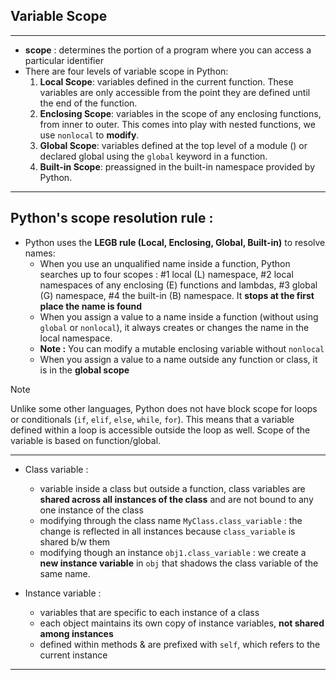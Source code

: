 ## Variable Scope 

---
- **scope** : determines the portion of a program where you can access a particular identifier 
- There are four levels of variable scope in Python:
	1. **Local Scope**: variables defined in the current function. These variables are only accessible from the point they are defined until the end of the function.
	2. **Enclosing Scope**: variables in the scope of any enclosing functions, from inner to outer. This comes into play with nested functions, we use `nonlocal` to **modify**.
	3. **Global Scope**: variables defined at the top level of a module () or declared global using the `global` keyword in a function.
	4. **Built-in Scope**: preassigned in the built-in namespace provided by Python.

--- 
## Python's scope resolution rule : 

- Python uses the **LEGB rule (Local, Enclosing, Global, Built-in)** to resolve names:
	- When you use an unqualified name inside a function, Python searches up to four scopes : #1 local (L) namespace, #2 local namespaces of any enclosing (E) functions and lambdas, #3 global (G) namespace, #4 the built-in (B) namespace. It **stops at the first place the name is found**
	- When you assign a value to a name inside a function (without using `global` or `nonlocal`), it always creates or changes the name in the local namespace.
	- **Note :** You can modify a mutable enclosing variable without `nonlocal` 
	- When you assign a value to a name outside any function or class, it is in the **global scope**

>[!Note] 
>Unlike some other languages, Python does not have block scope for loops or conditionals (`if`, `elif`, `else`, `while`, `for`). This means that a variable defined within a loop is accessible outside the loop as well. Scope of the variable is based on function/global.

---
- Class variable : 
	- variable inside a class but outside a function, class variables are **shared across all instances of the class** and are not bound to any one instance of the class
	- modifying through the class name `MyClass.class_variable` : the change is reflected in all instances because `class_variable` is shared b/w them
	- modifying though an instance `obj1.class_variable` :  we create a **new instance variable** in `obj` that shadows the class variable of the same name.

- Instance variable :
	- variables that are specific to each instance of a class
	- each object maintains its own copy of instance variables, **not shared among instances**
	- defined within methods & are prefixed with `self`, which refers to the current instance

---